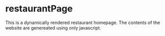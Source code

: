# restaurantPage
This is a dynamically rendered restaurant homepage. The contents of the website are genereated using only javascript.
